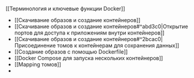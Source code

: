  [[Терминология и ключевые функции Docker]]
* [[Скачивание образов и создание контейнеров]]
* [[Скачивание образов и создание контейнеров#^abd3c0|Открытие портов для доступа к приложениям внутри контейнеров]]
* [[Скачивание образов и создание контейнеров#^2bcac0|Присоединение томов к контейнерам для сохранения данных]]
* [[Создание образов с помощью Dockerfile]]
* [[Docker Compose для запуска нескольких контейнеров]]
* [[Mapping томов]]
* 
